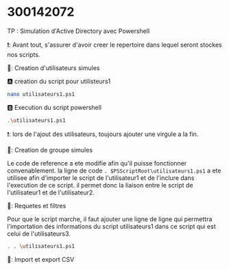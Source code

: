 # 300142072

TP : Simulation d'Active Directory avec Powershell

❗: Avant tout, s'assurer d'avoir creer le repertoire dans lequel seront stockes nos scripts.

🔢: Creation d'utilisateurs simules

🅰️ creation du script pour utilisteurs1
```sh
nano utilisateurs1.ps1
```
:b: Execution du script powershell
``` sh
.\utilisateurs1.ps1
```
❗: lors de l'ajout des utilisateurs, toujours ajouter une virgule a la fin.

🔢: Creation de groupe simules

Le code de reference a ete modifie afin qu'il puisse fonctionner convenablement. 
la ligne de code  ```. $PSScriptRoot\utilisateurs1.ps1``` a ete utilisee afin d'importer le script de l'utilisateur1 et de l'inclure dans l'execution de ce script. il permet donc la liaison entre le script de l'utilisateur1 et de l'utilisateur2.

🔢: Requetes et filtres

Pour que le script marche, il faut ajouter une ligne de ligne qui permettra l'importation des informations du script utilisateurs1 dans ce script qui est celui de l'utilisateurs3.
``` sh
. . \utilisateurs1.ps1
```

🔢: Import et export CSV


 










